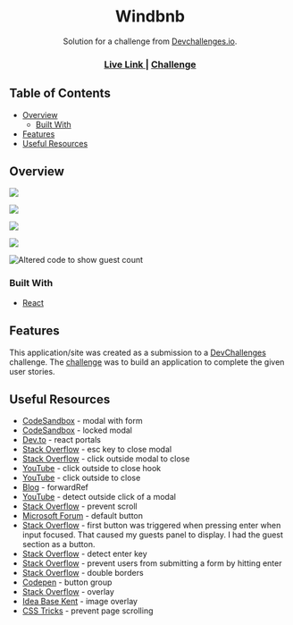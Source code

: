 <h1 align="center">Windbnb</h1>

<div align="center">
   Solution for a challenge from  <a href="http://devchallenges.io" target="_blank">Devchallenges.io</a>.
</div>

<div align="center">
  <h3>
    <a href="https://jdegand.github.io/windbnb">
      Live Link
    </a>
    <span> | </span>
    <a href="https://legacy.devchallenges.io/challenges/3JFYedSOZqAxYuOCNmYD">
      Challenge
    </a>
  </h3>
</div>

## Table of Contents

- [Overview](#overview)
  - [Built With](#built-with)
- [Features](#features)
- [Useful Resources](#useful-resources)

## Overview

![](windbnb-mobile.png)

![](windbnb-mobile-modal.png)

![](windbnb-desktop.png)

![](windbnb-desktop-modal.png)

![](windbnb-desktop-search.png "Altered code to show guest count")

### Built With

- [React](https://reactjs.org/)

## Features

This application/site was created as a submission to a [DevChallenges](https://devchallenges.io/challenges) challenge. The [challenge](https://legacy.devchallenges.io/challenges/3JFYedSOZqAxYuOCNmYD) was to build an application to complete the given user stories.

## Useful Resources

- [CodeSandbox](https://codesandbox.io/s/heuristic-shamir-uvkxc) - modal with form
- [CodeSandbox](https://codesandbox.io/s/currying-breeze-8llqgv) - locked modal
- [Dev.to](https://dev.to/link2twenty/react-using-portals-to-make-a-modal-2kdf) - react portals
- [Stack Overflow](https://stackoverflow.com/questions/63074577/close-modal-popup-using-esc-key-on-keyboard) - esc key to close modal
- [Stack Overflow](https://stackoverflow.com/questions/59017954/react-close-modal-on-click-outside#:~:text=But%20if%20you%20click%20on,body%20will%20close%20the%20modal.) - click outside modal to close
- [YouTube](https://www.youtube.com/watch?v=eWO1b6EoCnQ) - click outside to close hook
- [YouTube](https://www.youtube.com/watch?v=mwb6zgs9peU) - click outside to close
- [Blog](https://javascript.plainenglish.io/using-forwardref-with-react-hooks-9d0d096ad810) - forwardRef
- [YouTube](https://www.youtube.com/watch?v=f76ZAvCDWZI) - detect outside click of a modal
- [Stack Overflow](https://stackoverflow.com/questions/54989513/react-prevent-scroll-when-modal-is-open) - prevent scroll
- [Microsoft Forum](https://social.msdn.microsoft.com/Forums/en-US/d208e967-868c-4dde-8e3e-a549b3d2bdcd/problem-when-pressing-enter-key-in-a-textbox?forum=aspwebforms) - default button
- [Stack Overflow](https://stackoverflow.com/questions/925334/how-is-the-default-submit-button-on-an-html-form-determined) - first button was triggered when pressing enter when input focused.  That caused my guests panel to display.  I had the guest section as a button.
- [Stack Overflow](https://stackoverflow.com/questions/7060750/detect-the-enter-key-in-a-text-input-field) - detect enter key 
- [Stack Overflow](https://stackoverflow.com/questions/895171/prevent-users-from-submitting-a-form-by-hitting-enter) - prevent users from submitting a form by hitting enter
- [Stack Overflow](https://stackoverflow.com/questions/12692089/preventing-double-borders-in-css) - double borders
- [Codepen](https://codepen.io/dcode-software/pen/oNeyjeR) - button group
- [Stack Overflow](https://stackoverflow.com/questions/12546499/tint-image-using-css-without-overlay) - overlay
- [Idea Base Kent](https://ideabasekent.com/wiki/adding-image-overlay-tint-using-css) - image overlay
- [CSS Tricks](https://css-tricks.com/prevent-page-scrolling-when-a-modal-is-open/) - prevent page scrolling
